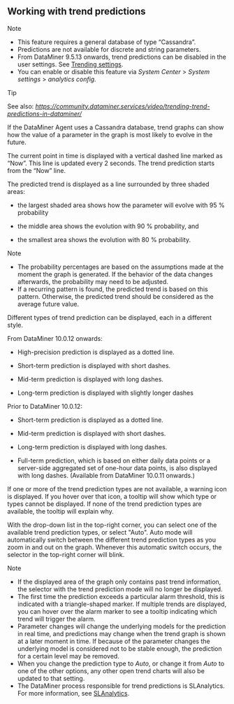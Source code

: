 ## Working with trend predictions

> [!NOTE]
> -  This feature requires a general database of type “Cassandra”.
> -  Predictions are not available for discrete and string parameters.
> -  From DataMiner 9.5.13 onwards, trend predictions can be disabled in the user settings. See [Trending settings](../../part_1/GettingStarted/User_settings.md#trending-settings).
> -  You can enable or disable this feature via *System Center* > *System settings* > *analytics config.*

> [!TIP]
> See also:
> *<https://community.dataminer.services/video/trending-trend-predictions-in-dataminer/>* 

If the DataMiner Agent uses a Cassandra database, trend graphs can show how the value of a parameter in the graph is most likely to evolve in the future.

The current point in time is displayed with a vertical dashed line marked as “Now”. This line is updated every 2 seconds. The trend prediction starts from the “Now” line.

The predicted trend is displayed as a line surrounded by three shaded areas:

- the largest shaded area shows how the parameter will evolve with 95 % probability

- the middle area shows the evolution with 90 % probability, and

- the smallest area shows the evolution with 80 % probability.

> [!NOTE]
> -  The probability percentages are based on the assumptions made at the moment the graph is generated. If the behavior of the data changes afterwards, the probability may need to be adjusted.
> -  If a recurring pattern is found, the predicted trend is based on this pattern. Otherwise, the predicted trend should be considered as the average future value.

Different types of trend prediction can be displayed, each in a different style.

From DataMiner 10.0.12 onwards:

- High-precision prediction is displayed as a dotted line.

- Short-term prediction is displayed with short dashes.

- Mid-term prediction is displayed with long dashes.

- Long-term prediction is displayed with slightly longer dashes

Prior to DataMiner 10.0.12:

- Short-term prediction is displayed as a dotted line.

- Mid-term prediction is displayed with short dashes.

- Long-term prediction is displayed with long dashes.

- Full-term prediction, which is based on either daily data points or a server-side aggregated set of one-hour data points, is also displayed with long dashes. (Available from DataMiner 10.0.11 onwards.)

If one or more of the trend prediction types are not available, a warning icon is displayed. If you hover over that icon, a tooltip will show which type or types cannot be displayed. If none of the trend prediction types are available, the tooltip will explain why.

With the drop-down list in the top-right corner, you can select one of the available trend prediction types, or select "Auto". Auto mode will automatically switch between the different trend prediction types as you zoom in and out on the graph. Whenever this automatic switch occurs, the selector in the top-right corner will blink.

> [!NOTE]
> -  If the displayed area of the graph only contains past trend information, the selector with the trend prediction mode will no longer be displayed.
> -  The first time the prediction exceeds a particular alarm threshold, this is indicated with a triangle-shaped marker. If multiple trends are displayed, you can hover over the alarm marker to see a tooltip indicating which trend will trigger the alarm.
> -  Parameter changes will change the underlying models for the prediction in real time, and predictions may change when the trend graph is shown at a later moment in time. If because of the parameter changes the underlying model is considered not to be stable enough, the prediction for a certain level may be removed.
> -  When you change the prediction type to *Auto*, or change it from *Auto* to one of the other options, any other open trend charts will also be updated to that setting.
> -  The DataMiner process responsible for trend predictions is SLAnalytics. For more information, see [SLAnalytics](../../part_3/DataminerSystems/DataMiner_processes.md#slanalytics).
>
